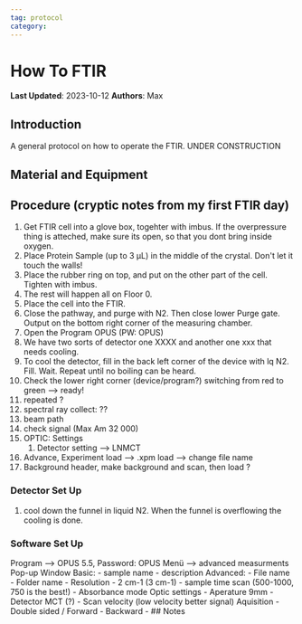 ```yaml
---
tag: protocol
category: 
---
```

# How To FTIR

**Last Updated**: 2023-10-12
**Authors**: Max

## Introduction
A general protocol on how to operate the FTIR.
UNDER CONSTRUCTION
## Material and Equipment

## Procedure (cryptic notes from my first FTIR day)
1. Get FTIR cell into a glove box, togehter with imbus. If the overpressure thing is atteched, make sure its open, so that you dont bring inside oxygen.
2. Place Protein Sample (up to 3 µL) in the middle of the crystal. Don't let it touch the walls!
3. Place the rubber ring on top, and put on the other part of the cell. Tighten with imbus.
4. The rest will happen all on Floor 0.
5. Place the cell into the FTIR.
6. Close the pathway, and purge with N2. Then close lower Purge gate. Output on the bottom right corner of the measuring chamber.
7. Open the Program OPUS (PW: OPUS)
8. We have two sorts of detector one XXXX and another one xxx that needs cooling.
9. To cool the detector, fill in the back left corner of the device with lq N2. Fill. Wait. Repeat until no boiling can be heard.
10. Check the lower right corner (device/program?) switching from red to green --> ready!
11. repeated ?
12. spectral ray collect: ??
13. beam path
14. check signal (Max Am 32 000)
15. OPTIC: Settings
	1. Detector setting --> LNMCT
16. Advance, Experiment load --> .xpm load --> change file name
17. Background header, make background and scan, then load ?


### Detector Set Up
1. cool down the funnel in liquid N2. When the funnel is overflowing the cooling is done. 

### Software Set Up
Program --> OPUS 5.5, Password: OPUS
Menü --> advanced measurments 
Pop-up Window
	Basic: 
		- sample name
		- description
	Advanced:
		- File name
		- Folder name
		- Resolution - 2 cm-1 (3 cm-1)
		- sample time scan (500-1000, 750 is the best!)
		- Absorbance mode
	Optic settings
		- Aperature 9mm
		- Detector MCT (?)
		- Scan velocity (low velocity better signal)
	Aquisition
		- Double sided / Forward - Backward
		- ## Notes

